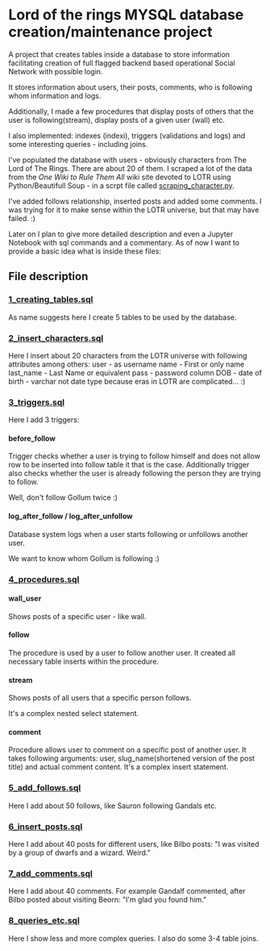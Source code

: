 # Lord of the rings MYSQL database creation/maintenance project

A project that creates tables inside a database to store information facilitating creation of full flagged backend based operational Social Network with possible login.

It stores information about users, their posts, comments, who is following whom information and logs.

Additionally, I made a few procedures that display posts of others that the user is following(stream), display posts of a given user (wall) etc.

I also implemented: indexes (indexi), triggers (validations and logs) and some interesting queries - including joins.

I've populated the database with users - obviously characters from The Lord of The Rings. There are about 20 of them. I scraped a lot of the data from the _One Wiki to Rule Them All_ wiki site devoted to LOTR using Python/Beautifull Soup - in a scrpt file called [scraping_character.py](./scraping_character.py).

I've added follows relationship, inserted posts and added some comments. I was trying for it to make sense within the LOTR universe, but that may have failed. :)

Later on I plan to give more detailed description and even a Jupyter Notebook with sql commands and a commentary. As of now I want to provide a basic idea what is inside these files:

## File description

### [1_creating_tables.sql](sql_scripts/1_creating_tables.sql)
As name suggests here I create 5 tables to be used by the database.

### [2_insert_characters.sql](sql_scripts/2_insert_characters.sql)
Here I insert about 20 characters from the LOTR universe with following attributes among others:
user - as username
name - First or only name
last_name - Last Name or equivalent
pass - password column
DOB - date of birth - varchar not date type because eras in LOTR are complicated... :)


### [3_triggers.sql](sql_scripts/3_triggers.sql)
Here I add 3 triggers: 
#### before_follow
Trigger checks whether a user is trying to follow himself and does not allow row to be inserted into follow table it that is the case.
Additionally trigger also checks whether the user is already following the person they are trying to follow.

Well, don't follow Gollum twice :)

#### log_after_follow / log_after_unfollow
Database system logs when a user starts following or unfollows another user.

We want to know whom Gollum is following :)

### [4_procedures.sql](sql_scripts/4_procedures.sql)
#### wall_user
Shows posts of a specific user - like wall.

#### follow
The procedure is used by a user to follow another user. It created all necessary table inserts within the procedure.

#### stream
Shows posts of all users that a specific person follows.

It's a complex nested select statement.

#### comment
Procedure allows user to comment on a specific post of another user.
It takes following arguments: user, slug_name(shortened version of the post title) and actual comment content. It's a complex insert statement.

### [5_add_follows.sql](sql_scripts/5_add_follows.sql)
Here I add about 50 follows, like Sauron following Gandals etc.

### [6_insert_posts.sql](sql_scripts/6_insert_posts.sql)
Here I add about 40 posts for different users, like Bilbo posts:
"I was visited by a group of dwarfs and a wizard. Weird."

### [7_add_comments.sql](sql_scripts/7_add_comments.sql)
Here I add about 40 comments. For example Gandalf commented, after Bilbo posted about visiting Beorn: "I'm glad you found him."

### [8_queries_etc.sql](sql_scripts/8_queries_etc.sql)
Here I show less and more complex queries. I also do some 3-4 table joins.